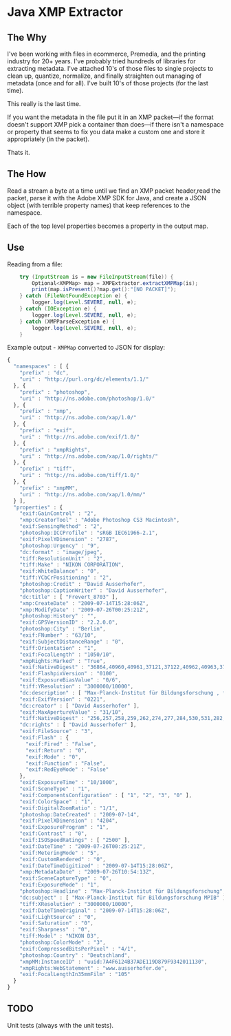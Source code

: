 # Java XMP Extractor

## The Why

I've been working with files in ecommerce, Premedia, and the printing industry for 20+ years. I've probably tried hundreds of libraries for extracting metadata. I've attached 10's of those files to single projects to clean up, quantize, normalize, and finally straighten out managing of metadata (once and for all). I've built 10's of those projects (for the last time).

This really is the last time.

If you want the metadata in the file put it in an XMP packet—if the format doesn't support XMP pick a container than does—if there isn't a namespace or property that seems to fix you data make a custom one and store it appropriately (in the packet).

Thats it.

## The How

Read a stream a byte at a time until we find an XMP packet header,read the packet, parse it with the Adobe XMP SDK for Java, and create a JSON object (with terrible property names) that keep references to the namespace.

Each of the top level properties becomes a property in the output map. 

## Use

Reading from a file:

```Java
    try (InputStream is = new FileInputStream(file)) {
        Optional<XMPMap> map = XMPExtractor.extractXMPMap(is);
        print(map.isPresent()?map.get():"[NO PACKET]");
    } catch (FileNotFoundException e) {
        logger.log(Level.SEVERE, null, e);
    } catch (IOException e) {
        logger.log(Level.SEVERE, null, e);
    } catch (XMPParseException e) {
        logger.log(Level.SEVERE, null, e);
    }
```

Example output - `XMPMap` converted to JSON for display:

```Javascript
{
  "namespaces" : [ {
    "prefix" : "dc",
    "uri" : "http://purl.org/dc/elements/1.1/"
  }, {
    "prefix" : "photoshop",
    "uri" : "http://ns.adobe.com/photoshop/1.0/"
  }, {
    "prefix" : "xmp",
    "uri" : "http://ns.adobe.com/xap/1.0/"
  }, {
    "prefix" : "exif",
    "uri" : "http://ns.adobe.com/exif/1.0/"
  }, {
    "prefix" : "xmpRights",
    "uri" : "http://ns.adobe.com/xap/1.0/rights/"
  }, {
    "prefix" : "tiff",
    "uri" : "http://ns.adobe.com/tiff/1.0/"
  }, {
    "prefix" : "xmpMM",
    "uri" : "http://ns.adobe.com/xap/1.0/mm/"
  } ],
  "properties" : {
    "exif:GainControl" : "2",
    "xmp:CreatorTool" : "Adobe Photoshop CS3 Macintosh",
    "exif:SensingMethod" : "2",
    "photoshop:ICCProfile" : "sRGB IEC61966-2.1",
    "exif:PixelYDimension" : "2787",
    "photoshop:Urgency" : "9",
    "dc:format" : "image/jpeg",
    "tiff:ResolutionUnit" : "2",
    "tiff:Make" : "NIKON CORPORATION",
    "exif:WhiteBalance" : "0",
    "tiff:YCbCrPositioning" : "2",
    "photoshop:Credit" : "David Ausserhofer",
    "photoshop:CaptionWriter" : "David Ausserhofer",
    "dc:title" : [ "Frevert_8703" ],
    "xmp:CreateDate" : "2009-07-14T15:28:06Z",
    "xmp:ModifyDate" : "2009-07-26T00:25:21Z",
    "photoshop:History" : "",
    "exif:GPSVersionID" : "2.2.0.0",
    "photoshop:City" : "Berlin",
    "exif:FNumber" : "63/10",
    "exif:SubjectDistanceRange" : "0",
    "tiff:Orientation" : "1",
    "exif:FocalLength" : "1050/10",
    "xmpRights:Marked" : "True",
    "exif:NativeDigest" : "36864,40960,40961,37121,37122,40962,40963,37510,40964,36867,36868,33434,33437,34850,34852,34855,34856,37377,37378,37379,37380,37381,37382,37383,37384,37385,37386,37396,41483,41484,41486,41487,41488,41492,41493,41495,41728,41729,41730,41985,41986,41987,41988,41989,41990,41991,41992,41993,41994,41995,41996,42016,0,2,4,5,6,7,8,9,10,11,12,13,14,15,16,17,18,20,22,23,24,25,26,27,28,30;9FD2914E5888D6A7643B847BBFA61C5D",
    "exif:FlashpixVersion" : "0100",
    "exif:ExposureBiasValue" : "0/6",
    "tiff:YResolution" : "3000000/10000",
    "dc:description" : [ "Max-Planck-Institut für Bildungsforschung , für Petra Fox-Kuchenbecker, 14. Juli 2009 Foto David Ausserhofer" ],
    "exif:ExifVersion" : "0221",
    "dc:creator" : [ "David Ausserhofer" ],
    "exif:MaxApertureValue" : "31/10",
    "tiff:NativeDigest" : "256,257,258,259,262,274,277,284,530,531,282,283,296,301,318,319,529,532,306,270,271,272,305,315,33432;90DC18E36BEE9B0A909DA7C32A0755B4",
    "dc:rights" : [ "David Ausserhofer" ],
    "exif:FileSource" : "3",
    "exif:Flash" : {
      "exif:Fired" : "False",
      "exif:Return" : "0",
      "exif:Mode" : "0",
      "exif:Function" : "False",
      "exif:RedEyeMode" : "False"
    },
    "exif:ExposureTime" : "10/1000",
    "exif:SceneType" : "1",
    "exif:ComponentsConfiguration" : [ "1", "2", "3", "0" ],
    "exif:ColorSpace" : "1",
    "exif:DigitalZoomRatio" : "1/1",
    "photoshop:DateCreated" : "2009-07-14",
    "exif:PixelXDimension" : "4204",
    "exif:ExposureProgram" : "1",
    "exif:Contrast" : "0",
    "exif:ISOSpeedRatings" : [ "2500" ],
    "exif:DateTime" : "2009-07-26T00:25:21Z",
    "exif:MeteringMode" : "5",
    "exif:CustomRendered" : "0",
    "exif:DateTimeDigitized" : "2009-07-14T15:28:06Z",
    "xmp:MetadataDate" : "2009-07-26T10:54:13Z",
    "exif:SceneCaptureType" : "0",
    "exif:ExposureMode" : "1",
    "photoshop:Headline" : "Max-Planck-Institut für Bildungsforschung",
    "dc:subject" : [ "Max-Planck-Institut für Bildungsforschung MPIB" ],
    "tiff:XResolution" : "3000000/10000",
    "exif:DateTimeOriginal" : "2009-07-14T15:28:06Z",
    "exif:LightSource" : "0",
    "exif:Saturation" : "0",
    "exif:Sharpness" : "0",
    "tiff:Model" : "NIKON D3",
    "photoshop:ColorMode" : "3",
    "exif:CompressedBitsPerPixel" : "4/1",
    "photoshop:Country" : "Deutschland",
    "xmpMM:InstanceID" : "uuid:7A4F6124B37ADE119D879F9342011130",
    "xmpRights:WebStatement" : "www.ausserhofer.de",
    "exif:FocalLengthIn35mmFilm" : "105"
  }
}
```


## TODO

Unit tests (always with the unit tests).